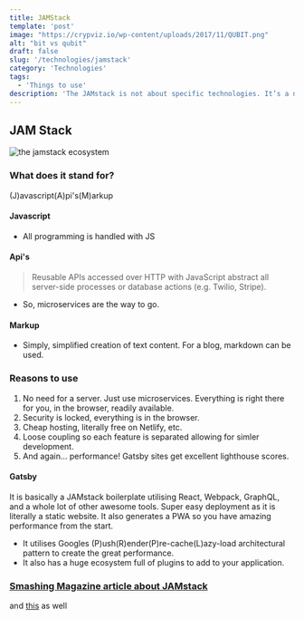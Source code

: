 ```yaml
---
title: JAMStack
template: 'post'
image: "https://crypviz.io/wp-content/uploads/2017/11/QUBIT.png"
alt: "bit vs qubit"
draft: false
slug: '/technologies/jamstack'
category: 'Technologies'
tags:
  - 'Things to use'
description: 'The JAMstack is not about specific technologies. It’s a new way of building websites and apps that delivers better performance, higher security, lower cost of scaling, and a better developer experience.'
---
```


## JAM Stack

![the jamstack ecosystem](https://miro.medium.com/max/1260/1*TdRFV0LAG7TG3US2YJMALA.jpeg)

### What does it stand for?

(J)avascript(A)pi's(M)arkup

#### Javascript

- All programming is handled with JS

#### Api's

> Reusable APIs accessed over HTTP with JavaScript abstract all server-side processes or database actions (e.g. Twilio, Stripe).

- So, microservices are the way to go.

#### Markup

- Simply, simplified creation of text content. For a blog, markdown can be used.

### Reasons to use

1. No need for a server. Just use microservices. Everything is right there for you, in the browser, readily available.
2. Security is locked, everything is in the browser.
3. Cheap hosting, literally free on Netlify, etc.
4. Loose coupling so each feature is separated allowing for simler development.
5. And again... performance! Gatsby sites get excellent lighthouse scores.

#### Gatsby

It is basically a JAMstack boilerplate utilising React, Webpack, GraphQL, and a whole lot of other awesome tools. Super easy deployment as it is literally a static website. It also generates a PWA so you have amazing performance from the start.

- It utilises Googles (P)ush(R)ender(P)re-cache(L)azy-load architectural pattern to create the great performance.
- It also has a huge ecosystem full of plugins to add to your application.

### [Smashing Magazine article about JAMstack](https://www.smashingmagazine.com/2017/03/a-little-surprise-is-waiting-for-you-here/)

and [this](https://www.smashingmagazine.com/2019/06/jamstack-fundamentals-what-what-how/) as well
